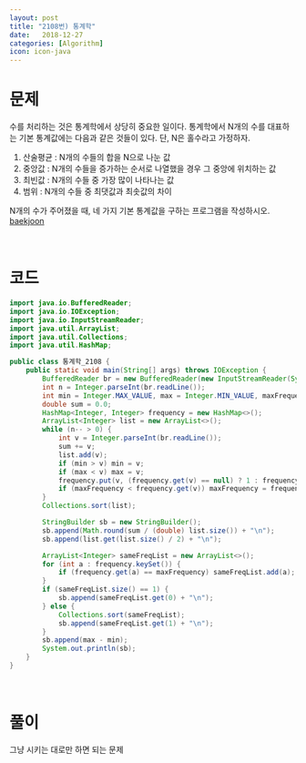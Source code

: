 ```yaml
---
layout: post
title: "2108번) 통계학"
date:   2018-12-27
categories: [Algorithm]
icon: icon-java
---
```


# 문제
수를 처리하는 것은 통계학에서 상당히 중요한 일이다. 통계학에서 N개의 수를 대표하는 기본 통계값에는 다음과 같은 것들이 있다. 단, N은 홀수라고 가정하자.

1. 산술평균 : N개의 수들의 합을 N으로 나눈 값
2. 중앙값 : N개의 수들을 증가하는 순서로 나열했을 경우 그 중앙에 위치하는 값
3. 최빈값 : N개의 수들 중 가장 많이 나타나는 값
4. 범위 : N개의 수들 중 최댓값과 최솟값의 차이

N개의 수가 주어졌을 때, 네 가지 기본 통계값을 구하는 프로그램을 작성하시오. [baekjoon](https://www.acmicpc.net/problem/2108)

<br>

# 코드
```java
import java.io.BufferedReader;
import java.io.IOException;
import java.io.InputStreamReader;
import java.util.ArrayList;
import java.util.Collections;
import java.util.HashMap;

public class 통계학_2108 {
    public static void main(String[] args) throws IOException {
        BufferedReader br = new BufferedReader(new InputStreamReader(System.in));
        int n = Integer.parseInt(br.readLine());
        int min = Integer.MAX_VALUE, max = Integer.MIN_VALUE, maxFrequency = 0;
        double sum = 0.0;
        HashMap<Integer, Integer> frequency = new HashMap<>();
        ArrayList<Integer> list = new ArrayList<>();
        while (n-- > 0) {
            int v = Integer.parseInt(br.readLine());
            sum += v;
            list.add(v);
            if (min > v) min = v;
            if (max < v) max = v;
            frequency.put(v, (frequency.get(v) == null) ? 1 : frequency.get(v) + 1);
            if (maxFrequency < frequency.get(v)) maxFrequency = frequency.get(v);
        }
        Collections.sort(list);

        StringBuilder sb = new StringBuilder();
        sb.append(Math.round(sum / (double) list.size()) + "\n");
        sb.append(list.get(list.size() / 2) + "\n");

        ArrayList<Integer> sameFreqList = new ArrayList<>();
        for (int a : frequency.keySet()) {
            if (frequency.get(a) == maxFrequency) sameFreqList.add(a);
        }
        if (sameFreqList.size() == 1) {
            sb.append(sameFreqList.get(0) + "\n");
        } else {
            Collections.sort(sameFreqList);
            sb.append(sameFreqList.get(1) + "\n");
        }
        sb.append(max - min);
        System.out.println(sb);
    }
}
```

<br>

# 풀이
그냥 시키는 대로만 하면 되는 문제

